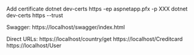 ﻿Add certificate
dotnet dev-certs https -ep aspnetapp.pfx -p XXX
dotnet dev-certs https --trust

Swagger:
https://localhost/swagger/index.html

Direct URLs:
https://localhost/country/get
https://localhost/Creditcard
https://localhost/User